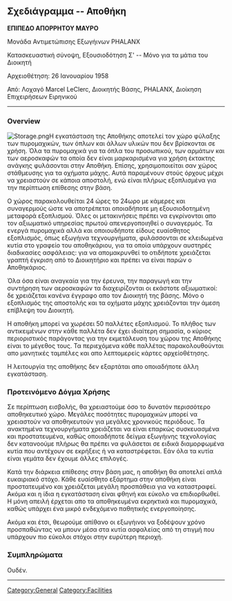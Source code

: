 ## Σχεδιάγραμμα -- Αποθήκη

**ΕΠΙΠΕΔΟ ΑΠΟΡΡΗΤΟΥ ΜΑΥΡΟ**

Μονάδα Αντιμετώπισης Εξωγήινων PHALANX

Κατασκευαστική σύνοψη, Εξουσιοδότηση Σ' -- Μόνο για τα μάτια του
Διοικητή

Αρχειοθέτηση: 26 Ιανουαρίου 1958

Από: Λοχαγό Marcel LeClerc, Διοικητής Βάσης, PHALANX, Διοίκηση
Επιχειρήσεων Ειρηνικού

------------------------------------------------------------------------

### Overview

![](Storage.png "Storage.png")Η εγκατάσταση της Αποθήκης αποτελεί τον
χώρο φύλαξης των πυρομαχικών, των όπλων και άλλων υλικών που δεν
βρίσκονται σε χρήση. Όλα τα πυρομαχικά για τα όπλα του προσωπικού, των
αρμάτων και των αεροσκαφών τα οποία δεν είναι μαρκαρισμένα για χρήση
έκτακτης ανάγκης φυλάσονται στην Αποθήκη. Επίσης, χρησιμοποιείται σαν
χώρος στάθμευσης για τα οχήματα μάχης. Αυτά παραμένουν στούς όρχους
μέχρι να χρειαστούν σε κάποια αποστολή, ενώ είναι πλήρως εξοπλισμένα για
την περίπτωση επίθεσης στην βάση.

Ο χώρος παρακολουθείται 24 ώρες το 24ωρο με κάμερες και συναγερμούς ώστε
να αποτρέπεται οποιαδήποτε μη εξουσιοδοτημένη μεταφορά εξοπλισμού. Όλες
οι μετακινήσεις πρέπει να εγκρίνονται απο τον αξιωματικό υπηρεσίας
πρωτού απενεργοποιηθεί ο συναγερμός. Τα ενεργά πυρομαχικά αλλά και
οποιουδήποτε είδους ευαίσθητος εξοπλισμός, όπως εξωγήινα τεχνουργήματα,
φυλάσσονται σε κλειδωμένα κυτία στο γραφείο του αποθηκάριου, για τα
οποία υπάρχουν αυστηρές διαδικασίες ασφάλειας: για να απομακρυνθεί το
οτιδήποτε χρειάζεται γραπτή έγκριση από το Διοικητήριο και πρέπει να
είναι παρών ο Αποθηκάριος.

Όλα όσα είναι αναγκαία για την έρευνα, την παραγωγή και την συντήρηση
των αεροσκαφών τα διαχειρίζονται οι εκάστοτε αξιωματικοί: δε χρειάζεται
κανένα έγγραφο απο τον Διοικητή της βάσης. Μόνο ο εξοπλισμός της
αποστολής και τα οχήματα μάχης χρειάζονται την άμεση επίβλεψη του
Διοικητή.

Η αποθήκη μπορεί να χωρέσει 50 παλλέτες εξοπλισμού. Το πλήθος των
αντικειμένων στην κάθε παλλέτα δεν έχει ιδιαίτερη σημασία, ο κύριος
περιοριστικός παράγοντας για την εκμετάλευση του χώρου της Αποθήκης
είναι το μέγεθος τους. Τα περιεχόμενα κάθε παλλέτας παρακολουθούνται απο
μανητικές ταμπέλες και απο λεπτομερείς κάρτες αρχείοθέτησης.

Η λειτουργία της αποθήκης δεν εξαρτάται απο οποιαδήποτε άλλη
εγκατάσταση.

### Προτεινόμενο Δόγμα Χρήσης

Σε περίπτωση εισβολής, θα χρειαστούμε όσο το δυνατόν περισσότερο
αποθηκευτικό χώρο. Μεγάλες ποσότητες πυρομαχικών μπορεί να χρειαστούν να
αποθηκευτούν για μεγάλες χρονικούς περιόδους. Τα ανακτημένα
τεχνουργήματα χρειάζεται να είναι επαρκώς συσκευασμένα και
προστατευμένα, καθώς οποιαδήποτε δείγμα εξωγήινης τεχνολογίας δεν
κατανοούμε πλήρως θα πρέπει να φυλάσεται σε ειδικά διαμορφωμένα κυτία
που αντέχουν σε εκρήξεις ή να καταστρέφεται. Εάν όλα τα κυτία είναι
γεμάτα δεν έχουμε άλλες επιλογές.

Κατά την διάρκεια επίθεσης στην βάση μας, η αποθήκη θα αποτελεί απλά
ευκαιριακό στόχο. Κάθε ευαίσθητο εξάρτημα στην αποθήκη είναι
προστατευμένο και χρειάζεται μεγάλη προσπάθεια για να καταστραφεί. Ακόμα
και η ίδια η εγκατάσταση είναι φθηνή και εύκολο να επιδιορθωθεί. Η μόνη
απειλή έρχεται απο τα αποθηκευμένα εκρηκτικά και πυρομαχικά, καθώς
υπάρχει ένα μικρό ενδεχόμενο παθητικής ενεργοποίησης.

Ακόμα και έτσι, θεωρούμε απίθανο οι εξωγήινοι να ξοδέψουν χρόνο
προσπαθώντας να μπουν μέσα στα κυτία ασφαλείας από τη στιγμή που
υπάρχουν πιο εύκολοι στόχοι στην ευρύτερη περιοχή.

### Συμπληρώματα

Ουδέν.

------------------------------------------------------------------------

[Category:General](Category:General "wikilink")
[Category:Facilities](Category:Facilities "wikilink")